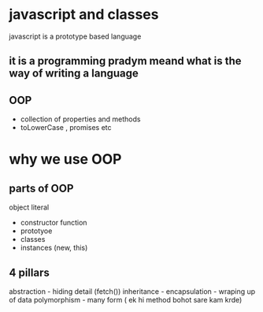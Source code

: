 # javascript and classes
javascript is a prototype based language 

##  it is a programming pradym meand what is the way of writing a language

## OOP
- collection of properties and methods
- toLowerCase , promises etc

# why we use OOP

## parts of OOP
object literal 

- constructor function 
- prototyoe
- classes
- instances (new, this)

## 4 pillars
abstraction - hiding detail (fetch())
inheritance - 
encapsulation - wraping up of data
polymorphism - many form ( ek hi method bohot sare kam krde)



